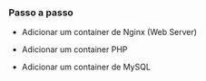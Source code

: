 



### Passo a passo

- Adicionar um container de Nginx (Web Server)

- Adicionar um container PHP

- Adicionar um container de MySQL